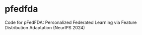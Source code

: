 # pfedfda
Code for pFedFDA: Personalized Federated Learning via Feature Distribution Adaptation (NeurIPS 2024)
